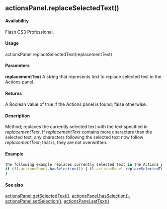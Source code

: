 ## actionsPanel.replaceSelectedText()

#### Availability

Flash CS3 Professional.

#### Usage

actionsPanel.replaceSelectedText(replacementText)

#### Parameters

**replacementText** A string that represents text to replace selected text in the Actions panel.

#### Returns

A Boolean value of true if the Actions panel is found; false otherwise.

#### Description

Method; replaces the currently selected text with the text specified in *replacementText*. If *replacementText* contains more characters than the selected text, any characters following the selected text now follow *replacementText*; that is, they are not overwritten.

#### Example

```javascript
The following example replaces currently selected text in the Actions panel.
if (fl.actionsPanel.hasSelection()) { fl.actionsPanel.replaceSelectedText("// © 2006 Adobe Inc.");
}

```
#### See also

[actionsPanel.getSelectedText()](#!wielmic/developers-animatesdk-docs/test/actionsPanel_object/actionsPane2.md), [actionsPanel.hasSelection()](#!wielmic/developers-animatesdk-docs/test/actionsPanel_object/actionsPane4.md), [actionsPanel.setSelection()](#!wielmic/developers-animatesdk-docs/test/actionsPanel_object/actionsPane7.md), [actionsPanel.setText()](#!wielmic/developers-animatesdk-docs/test/actionsPanel_object/actionsPane8.md)
